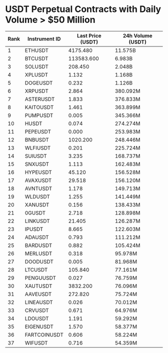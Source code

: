 # USDT Perpetual Contracts with Daily Volume > $50 Million

| Rank | Instrument ID | Last Price (USDT) | 24h Volume (USDT) |
|------|---------------|-------------------|-------------------|
| 1 | ETHUSDT | 4175.480 | 11.575B |
| 2 | BTCUSDT | 113583.600 | 6.983B |
| 3 | SOLUSDT | 208.450 | 2.048B |
| 4 | XPLUSDT | 1.132 | 1.168B |
| 5 | DOGEUSDT | 0.232 | 1.126B |
| 6 | XRPUSDT | 2.864 | 380.092M |
| 7 | ASTERUSDT | 1.833 | 376.833M |
| 8 | KAITOUSDT | 1.461 | 363.899M |
| 9 | PUMPUSDT | 0.005 | 345.366M |
| 10 | HUSDT | 0.074 | 274.274M |
| 11 | PEPEUSDT | 0.000 | 253.983M |
| 12 | BNBUSDT | 1020.200 | 248.446M |
| 13 | WLFIUSDT | 0.201 | 225.724M |
| 14 | SUIUSDT | 3.235 | 168.737M |
| 15 | SNXUSDT | 1.113 | 162.483M |
| 16 | HYPEUSDT | 45.120 | 156.528M |
| 17 | AVAXUSDT | 29.518 | 156.120M |
| 18 | AVNTUSDT | 1.178 | 149.713M |
| 19 | WLDUSDT | 1.255 | 141.449M |
| 20 | XANUSDT | 0.156 | 138.433M |
| 21 | 0GUSDT | 2.718 | 128.898M |
| 22 | LINKUSDT | 21.405 | 126.287M |
| 23 | IPUSDT | 8.665 | 122.603M |
| 24 | ADAUSDT | 0.793 | 111.212M |
| 25 | BARDUSDT | 0.882 | 105.424M |
| 26 | MERLUSDT | 0.318 | 95.978M |
| 27 | DOODUSDT | 0.005 | 81.968M |
| 28 | LTCUSDT | 105.840 | 77.161M |
| 29 | PENGUUSDT | 0.027 | 76.759M |
| 30 | XAUTUSDT | 3832.200 | 76.096M |
| 31 | AAVEUSDT | 272.820 | 75.724M |
| 32 | LINEAUSDT | 0.026 | 70.012M |
| 33 | CRVUSDT | 0.671 | 64.976M |
| 34 | LDOUSDT | 1.191 | 59.292M |
| 35 | EIGENUSDT | 1.570 | 58.377M |
| 36 | FARTCOINUSDT | 0.606 | 58.224M |
| 37 | WIFUSDT | 0.716 | 54.359M |
